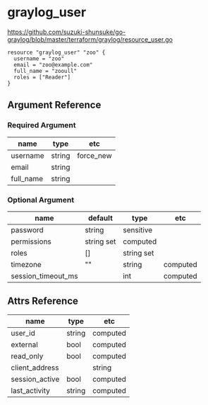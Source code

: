 # graylog_user

https://github.com/suzuki-shunsuke/go-graylog/blob/master/terraform/graylog/resource_user.go

```hcl
resource "graylog_user" "zoo" {
  username = "zoo"
  email = "zoo@example.com"
  full_name = "zooull"
  roles = ["Reader"]
}
```

## Argument Reference

### Required Argument

name | type | etc
--- | --- | ---
username | string | force_new
email | string |
full_name | string |

### Optional Argument

name | default | type | etc
--- | --- | --- | ---
password | string | sensitive
permissions | string set | computed
roles | [] | string set |
timezone | "" | string | computed
session_timeout_ms | | int | computed

## Attrs Reference

name | type | etc
--- | --- | ---
user_id | string | computed
external | bool | computed
read_only | bool | computed
client_address | | string | computed
session_active | bool | computed
last_activity | string | computed
